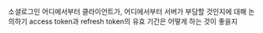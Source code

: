 소셜로그인 어디에서부터 클라이언트가, 어디에서부터 서버가 부담할 것인지에 대해 논의하기
access token과 refresh token의 유효 기간은 어떻게 하는 것이 좋을지


